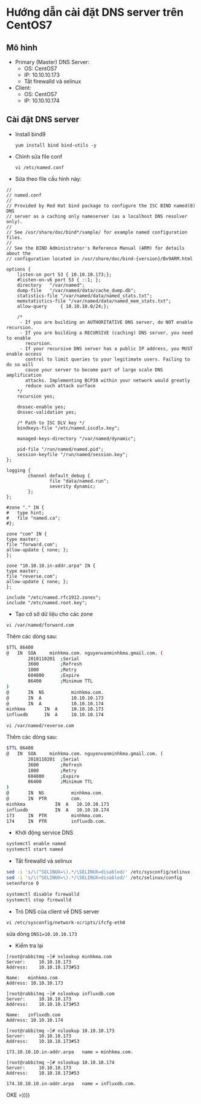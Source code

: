 # Hướng dẫn cài đặt DNS server trên CentOS7

## Mô hình 

- Primary (Master) DNS Server:
    + OS: CentOS7
    + IP: 10.10.10.173
    + Tắt firewalld và selinux 
- Client:
    + OS: CentOS7
    + IP: 10.10.10.174

## Cài đặt DNS server 

- Install bind9

    ``yum install bind bind-utils -y``

- Chỉnh sửa file conf

    ``vi /etc/named.conf``

- Sửa theo file cấu hình này:

```
//
// named.conf
//
// Provided by Red Hat bind package to configure the ISC BIND named(8) DNS
// server as a caching only nameserver (as a localhost DNS resolver only).
//
// See /usr/share/doc/bind*/sample/ for example named configuration files.
//
// See the BIND Administrator's Reference Manual (ARM) for details about the
// configuration located in /usr/share/doc/bind-{version}/Bv9ARM.html

options {
	listen-on port 53 { 10.10.10.173;};
	#listen-on-v6 port 53 { ::1; };
	directory 	"/var/named";
	dump-file 	"/var/named/data/cache_dump.db";
	statistics-file "/var/named/data/named_stats.txt";
	memstatistics-file "/var/named/data/named_mem_stats.txt";
	allow-query     { 10.10.10.0/24;};

	/* 
	 - If you are building an AUTHORITATIVE DNS server, do NOT enable recursion.
	 - If you are building a RECURSIVE (caching) DNS server, you need to enable 
	   recursion. 
	 - If your recursive DNS server has a public IP address, you MUST enable access 
	   control to limit queries to your legitimate users. Failing to do so will
	   cause your server to become part of large scale DNS amplification 
	   attacks. Implementing BCP38 within your network would greatly
	   reduce such attack surface 
	*/
	recursion yes;

	dnssec-enable yes;
	dnssec-validation yes;

	/* Path to ISC DLV key */
	bindkeys-file "/etc/named.iscdlv.key";

	managed-keys-directory "/var/named/dynamic";

	pid-file "/run/named/named.pid";
	session-keyfile "/run/named/session.key";
};

logging {
        channel default_debug {
                file "data/named.run";
                severity dynamic;
        };
};

#zone "." IN {
#	type hint;
#	file "named.ca";
#};

zone "com" IN {
type master;
file "forward.com";
allow-update { none; };
};

zone "10.10.10.in-addr.arpa" IN {
type master;
file "reverse.com";
allow-update { none; };
};

include "/etc/named.rfc1912.zones";
include "/etc/named.root.key";

```

- Tạo cở sở dữ liệu cho các zone 

``vi /var/named/forward.com``

Thêm các dòng sau:

```sh 
$TTL 86400
@   IN  SOA     minhkma.com. nguyenvanminhkma.gmail.com. (
        2018110201  ;Serial
        3600        ;Refresh
        1800        ;Retry
        604800      ;Expire
        86400       ;Minimum TTL
)
@       IN  NS          minhkma.com.
@       IN  A           10.10.10.173
@       IN  A           10.10.10.174
minhkma       IN  A     10.10.10.173
influxdb      IN  A     10.10.10.174
```

``vi /var/named/reverse.com``

Thêm các dòng sau:

```sh
$TTL 86400
@   IN  SOA     minhkma.com. nguyenvanminhkma.gmail.com. (
        2018110201  ;Serial
        3600        ;Refresh
        1800        ;Retry
        604800      ;Expire
        86400       ;Minimum TTL
)
@       IN  NS          minhkma.com.
@       IN  PTR         com.
minhkma           IN  A   10.10.10.173
influxdb          IN  A   10.10.10.174
173     IN  PTR         minhkma.com.
174     IN  PTR         influxdb.com.
```

- Khởi động service DNS

```sh
systemctl enable named
systemctl start named
```

- Tắt firewalld và selinux 

```sh
sed -i 's/\(^SELINUX=\).*/\SELINUX=disabled/' /etc/sysconfig/selinux
sed -i 's/\(^SELINUX=\).*/\SELINUX=disabled/' /etc/selinux/config
setenforce 0

systemctl disable firewalld
systemctl stop firewalld
```

- Trỏ DNS của client về DNS server

``vi /etc/sysconfig/network-scripts/ifcfg-eth0``

sửa dòng `DNS1=10.10.10.173`

- Kiểm tra lại

```
[root@rabbitmq ~]# nslookup minhkma.com
Server:		10.10.10.173
Address:	10.10.10.173#53

Name:	minhkma.com
Address: 10.10.10.173

[root@rabbitmq ~]# nslookup influxdb.com
Server:		10.10.10.173
Address:	10.10.10.173#53

Name:	influxdb.com
Address: 10.10.10.174

[root@rabbitmq ~]# nslookup 10.10.10.173
Server:		10.10.10.173
Address:	10.10.10.173#53

173.10.10.10.in-addr.arpa	name = minhkma.com.

[root@rabbitmq ~]# nslookup 10.10.10.174
Server:		10.10.10.173
Address:	10.10.10.173#53

174.10.10.10.in-addr.arpa	name = influxdb.com.

```
OKE =))))
